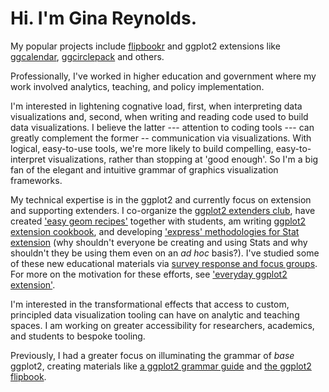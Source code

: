 # Hi. I'm Gina Reynolds.

My popular projects include [flipbookr](https://github.com/EvaMaeRey/flipbookr) and ggplot2 extensions like [ggcalendar](https://evamaerey.github.io/ggcalendar/), [ggcirclepack](https://github.com/EvaMaeRey/ggcirclepack) and others.  

Professionally, I've worked in higher education and government where my work involved analytics, teaching, and policy implementation.   

I'm interested in lightening cognative load, first, when interpreting data visualizations and, second, when writing and reading code used to build data visualizations.  I believe the latter --- attention to coding tools --- can greatly complement the former -- communication via visualizations. With logical, easy-to-use tools, we're more likely to build compelling, easy-to-interpret visualizations, rather than stopping at 'good enough'.   So I'm a big fan of the elegant and intuitive grammar of graphics visualization frameworks. 

My technical expertise is in the ggplot2 and currently focus on extension and supporting extenders.  I co-organize the [ggplot2 extenders club](https://github.com/teunbrand/ggplot-extension-club/discussions), have created ['easy geom recipes'](https://evamaerey.github.io/easy-geom-recipes/) together with students, am writing [ggplot2 extension cookbook](https://github.com/EvaMaeRey/ggplot2-extension-cookbook), and developing ['express' methodologies for Stat extension](https://github.com/EvaMaeRey/statexpress) (why shouldn't everyone be creating and using Stats and why shouldn't they be using them even on an *ad hoc* basis?).  I've studied some of these new educational materials via [survey response and focus groups](https://evamaerey.github.io/easy-geom-recipes/survey_results_summary.html). For more on the motivation for these efforts, see ['everyday ggplot2 extension'](https://evamaerey.github.io/everyday_ggplot2_extension/).

I'm interested in the transformational effects that access to custom, principled data visualization tooling can have on analytic and teaching spaces.  I am working on greater accessibility for researchers, academics, and students to bespoke tooling.

Previously, I had a greater focus on illuminating the grammar of *base* ggplot2, creating materials like [a ggplot2 grammar guide](https://evamaerey.github.io/ggplot2_grammar_guide/about) and [the ggplot2 flipbook](https://evamaerey.github.io/ggplot_flipbook/ggplot_flipbook_xaringan.html#1).



